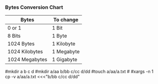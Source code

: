 ### Bytes Conversion Chart
|Bytes|To change|
|------|-----|
|0 or 1|1 Bit|
|8 Bits|1 Byte|
|1024 Bytes|1 Kilobyte|
|1024 Kilobytes|1 Megabyte|
|1024 Megabytes|1 Gigabyte|



#mkdir a b c d
#mkdir a/aa b/bb c/cc d/dd
#touch a/aa/a.txt
#<!-- one file copying into multiple folder -->
#xargs -n 1 cp -v a/aa/a.txt <<<"b/bb c/cc d/dd"

